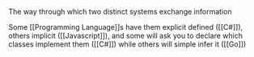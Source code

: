 The way through which two distinct systems exchange information

Some [[Programming Language]]s have them explicit defined ([[C#]]), others implicit ([[Javascript]]), and some will ask you to declare which classes implement them ([[C#]]) while others will simple infer it ([[Go]])